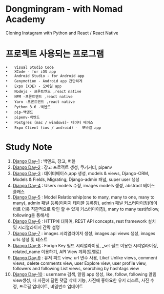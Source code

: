 # Dongmingram - with Nomad Academy
Cloning Instagram with Python and React / React Native
# 프로젝트 사용되는 프로그램
    •	Visual Studio Code
	•	XCode - for iOS app
	•	Android Studio - for Android app
	•	Genymotion - Android app 간단하게
	•	Expo (XDE) - 모바일 app
	•	Nodejs - 프론트엔드 ,react native
	•	NPM -프론트엔드 ,react native
	•	Yarn -프론트엔드 ,react native
	•	Python 3.6 -백엔드
	•	pip-백엔드
	•	pipenv-백엔드
	•	Postgres (mac / windows)- 데이터 베이스
	•	Expo Client (ios / android) -  모바일 app
# Study Note
1. [Django Day-1](./note/Day_1.md) : 백엔드, 장고, 버블
2. [Django Day-2](./note/Day_2.md) : 장고 프로젝트 생성, 쿠키커터, pipenv
3. [Django Day-3](./note/Day_3.md) : 데이터베이스,app 생성, models & views, Django-ORM, Models & Fields, Migrating, Django-admin 패널, super user 생성
4. [Django Day-4](./note/Day_4.md) : Users models 수정, images models 생성, abstract 베이스 클래스
5. [Django Day-5](./note/Day_5.md) : Model Relationship(one to many, many to one, many to many), admin 패널 등록(이미지 테이블 등록함), admin 패널 커스터마이징(데이터르 더욱 직관적으로 확인 할 수 있게 커스터마이징), many to many test(follow, following을 통해서)
6. [Django Day-6](./note/Day_6.md) : HTTP에 대하여, REST API concepts, rest framework 설치 및 시리얼라이저 간략 설명
7. [Django Day-7](./note/Day_7.md) : images 시리얼라이저 생성, images api views 생성, images urls 생성 및 테스트
8. [Django Day-8](./note/Day_8.md) : Forign Key 필드 시리얼라이징, _set 필드 이용한 시리얼라이징, related_name 이용하기, API View 계획(트렐로)
9. [Django Day-9](./note/Day_9.md) : 유저 피드 view, url 변수 사용, Like/ Unlike views, comment views, delete comments view, user Explore view, user profile view, followers and following List views, searching by hashtags view
10. [Django Day-10](./note/Day_10.md) : username 검색, 알림 app 생성, like, follow, following 알림 view생성, 내 사진에 달린 댓글 삭제 기능, 사진에 좋아요한 유저 리스트, 사진 수정, 프로필 업데이트, 비밀번호 업데이트